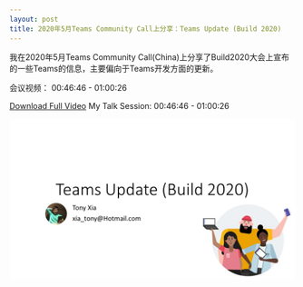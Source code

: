 ```yaml
---
layout: post
title: 2020年5月Teams Community Call上分享：Teams Update (Build 2020)
---
```


我在2020年5月Teams Community Call(China)上分享了Build2020大会上宣布的一些Teams的信息，主要偏向于Teams开发方面的更新。

会议视频： 00:46:46 - 01:00:26

[Download Full Video](https://greatchinaoffice365-my.sharepoint.com/:v:/g/personal/tony_greatchinaoffice365_onmicrosoft_com/ETqqzC4rwOBIrEjyNLKYKM0Bn-P8X3ETIp-O9yNnD1i-EA?e=ysv0Ly)
My Talk Session: 00:46:46 - 01:00:26

[![Slide](../images/post20200529/001.jpg)](https://greatchinaoffice365-my.sharepoint.com/:v:/g/personal/tony_greatchinaoffice365_onmicrosoft_com/ETqqzC4rwOBIrEjyNLKYKM0Bn-P8X3ETIp-O9yNnD1i-EA?e=ysv0Ly)
